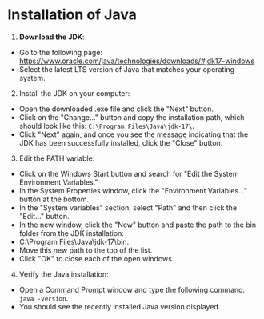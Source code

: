 # Installation of Java
1. **Download the JDK**:
* Go to the following page: https://www.oracle.com/java/technologies/downloads/#jdk17-windows
* Select the latest LTS version of Java that matches your operating system.
2. Install the JDK on your computer:
* Open the downloaded .exe file and click the "Next" button.
* Click on the "Change..." button and copy the installation path, which should look like this:
  `C:\Program Files\Java\jdk-17\`.
* Click "Next" again, and once you see the message indicating that the JDK has been successfully installed, click the "Close" button.
3. Edit the PATH variable:
* Click on the Windows Start button and search for "Edit the System Environment Variables."
* In the System Properties window, click the "Environment Variables..." button at the bottom.
* In the "System variables" section, select "Path" and then click the "Edit..." button.
* In the new window, click the "New" button and paste the path to the bin folder from the JDK installation:
* C:\Program Files\Java\jdk-17\bin.
* Move this new path to the top of the list. 
* Click "OK" to close each of the open windows.
4. Verify the Java installation:
* Open a Command Prompt window and type the following command: `java -version`.
* You should see the recently installed Java version displayed.